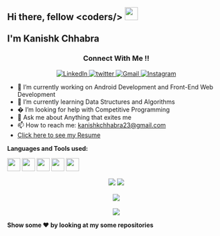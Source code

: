 <h2>Hi there, fellow &#60coders/&#62  <img src="https://raw.githubusercontent.com/MartinHeinz/MartinHeinz/master/wave.gif" width="30px"> 
<br><br>I'm Kanishk Chhabra</h2>

<h3 align="center">Connect With Me !! </h3> 
 
<p align="center">
  <a href="https://www.linkedin.com/in/kanishk-chhabra/" target="_blank">
  <img alt="LinkedIn" src="https://img.shields.io/badge/linkedin%20-%230077B5.svg?&style=for-the-badge&logo=linkedin&logoColor=white"/>
  </a>
  <a href="https://twitter.com/mrkc2303" target="_blank">
  <img src="https://img.shields.io/badge/twitter-%2300acee.svg?&style=for-the-badge&logo=twitter&logoColor=white" alt="twitter" />
  </a>
  <a href="mailto:kanishkchhabra23@gmail.com">
  <img alt="Gmail" src="https://img.shields.io/badge/Gmail-D14836?style=for-the-badge&logo=gmail&logoColor=white" /> 
  </a>
  <a href="https://www.instagram.com/kanishk_chhabra" target="_blank">
  <img src="https://img.shields.io/badge/Instagram-E4405F?style=for-the-badge&logo=instagram&logoColor=white" alt="Instagram" />
  </a>
</p> 

- 🔭 I’m currently working on Android Development and Front-End Web Development
- 🌱 I’m currently learning Data Structures and Algorithms
- � I’m looking for help with Competitive Programming
- 💬 Ask me about Anything that exites me
- 📫 How to reach me: kanishkchhabra23@gmail.com
- <a href = "https://drive.google.com/file/d/1KnPbIu8JynvVX75hpwT-oZcedqEFfXvP/view?usp=sharing">Click here to see my Resume</a>

<strong>Languages and Tools used: </strong>

<code><img height="30" src="https://html5hive.org/wp-content/uploads/2014/06/js_800x800-619x619.jpg.webp"></code>
<code><img height="30" src="https://cdn.freebiesupply.com/logos/large/2x/kotlin-1-logo-png-transparent.png"></code>
<code><img height="30" src="https://upload.wikimedia.org/wikipedia/commons/1/18/ISO_C%2B%2B_Logo.svg"></code>
<code><img height="30" src="https://upload.wikimedia.org/wikipedia/en/3/30/Java_programming_language_logo.svg"></code>
<code><img height="30" src="https://1.bp.blogspot.com/-LgTa-xDiknI/X4EflN56boI/AAAAAAAAPuk/24YyKnqiGkwRS9-_9suPKkfsAwO4wHYEgCLcBGAsYHQ/s0/image9.png"></code>

<p align = "center">
<img src = "https://github-readme-stats.vercel.app/api?username=mrkc2303" />
<img src = "https://github-readme-stats.vercel.app/api/top-langs/?username=mrkc2303" /> <br> <br> 
<img src="https://github-profile-summary-cards.vercel.app/api/cards/profile-details?username=mrkc2303&theme=dracula" /> <br> <br>
<img src="https://github-readme-streak-stats.herokuapp.com/?user=mrkc2303&theme=radical&custom_title=streak-stats&hide_border=true&layout=compact" /><br>
</p>

<strong>Show some :heart: by looking at my some repositories</strong>
